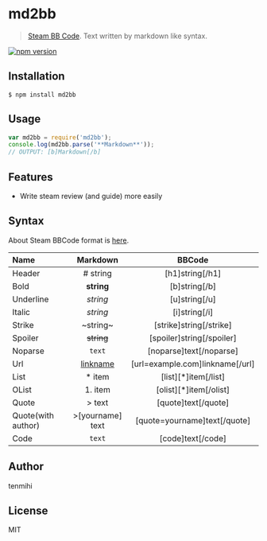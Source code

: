 # md2bb

> [Steam BB Code](http://steamcommunity.com/comment/WorkshopItem/formattinghelp). Text written by markdown like syntax.

[![npm version](https://badge.fury.io/js/md2bb.svg)](https://badge.fury.io/js/md2bb)

## Installation

```console
$ npm install md2bb
```

## Usage

```js
var md2bb = require('md2bb');
console.log(md2bb.parse('**Markdown**'));
// OUTPUT: [b]Markdown[/b]
```

## Features

- Write steam review (and guide) more easily

## Syntax

About Steam BBCode format is [here](http://steamcommunity.com/comment/WorkshopItem/formattinghelp).

| Name               | Markdown                | BBCode                          |
|:-------------------|:-----------------------:|:-------------------------------:|
| Header             | # string                | [h1]string[/h1]                 |
| Bold               | **string**              | [b]string[/b]                   |    
| Underline          | _string_                | [u]string[/u]                   |
| Italic             | *string*                | [i]string[/i]                   |
| Strike             | ~string~                | [strike]string[/strike]         |
| Spoiler            | ~~string~~              | [spoiler]string[/spoiler]       |
| Noparse            | ``text``                | [noparse]text[/noparse]         |
| Url                | [linkname](example.com) | [url=example.com]linkname[/url] |
| List               | * item                  | [list][*]item[/list]            |
| OList              | 1. item                 | [olist][*]item[/olist]          |
| Quote              | > text                  | [quote]text[/quote]             |
| Quote(with author) | >[yourname] text        | [quote=yourname]text[/quote]    |
| Code               | `text`                  | [code]text[/code]               |

## Author

tenmihi

## License

MIT
